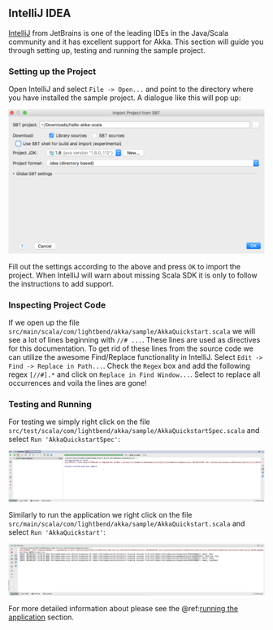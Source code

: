 IntelliJ IDEA
-------------

[IntelliJ](https://www.jetbrains.com/idea/) from JetBrains is one of the leading IDEs in the Java/Scala community and it has excellent support for Akka. This section will guide you through setting up, testing and running the sample project.

### Setting up the Project

Open IntelliJ and select `File -> Open...` and point to the directory where you have installed the sample project. A dialogue like this will pop up:

![IntelliJ](images/intellij-open-project.png)

Fill out the settings according to the above and press `OK` to import the project. When IntelliJ will warn about missing Scala SDK it is only to follow the instructions to add support.

### Inspecting Project Code

If we open up the file `src/main/scala/com/lightbend/akka/sample/AkkaQuickstart.scala` we will see a lot of lines beginning with `//# ...`. These lines are used as directives for this documentation. To get rid of these lines from the source code we can utilize the awesome Find/Replace functionality in IntelliJ. Select `Edit -> Find -> Replace in Path...`. Check the `Regex` box and add the following regex `[//#].*` and click on `Replace in Find Window...`. Select to replace all occurrences and voila the lines are gone!

### Testing and Running

For testing we simply right click on the file `src/test/scala/com/lightbend/akka/sample/AkkaQuickstartSpec.scala` and select `Run 'AkkaQuickstartSpec'`:

![IntelliJ](images/intellij-test-output.png)

Similarly to run the application we right click on the file `src/main/scala/com/lightbend/akka/sample/AkkaQuickstart.scala` and select `Run 'AkkaQuickstart'`:

![IntelliJ](images/intellij-run-output.png)

For more detailed information about please see the @ref:[running the application](running-the-application.md) section.
